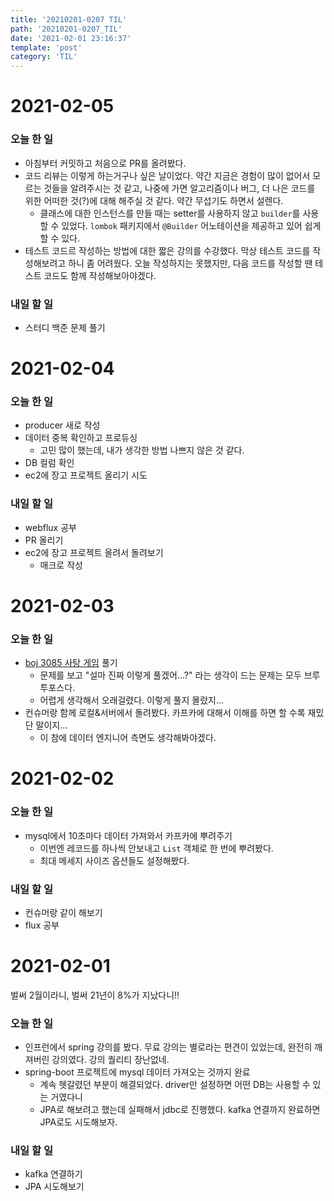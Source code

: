 ```yaml
---
title: '20210201-0207 TIL'
path: '20210201-0207_TIL'
date: '2021-02-01 23:16:37'
template: 'post'
category: 'TIL'
---
```


# 2021-02-05
### 오늘 한 일
* 아침부터 커밋하고 처음으로 PR를 올려봤다.
* 코드 리뷰는 이렇게 하는거구나 싶은 날이었다. 약간 지금은 경험이 많이 없어서 모르는 것들을 알려주시는 것 같고, 나중에 가면 알고리즘이나 버그, 더 나은 코드를 위한 어떠한 것(?)에 대해 해주실 것 같다. 약간 무섭기도 하면서 설렌다.
    * 클래스에 대한 인스턴스를 만들 때는 setter를 사용하지 않고 `builder`를 사용할 수 있었다. `lombok` 패키지에서 `@Builder` 어노테이션을 제공하고 있어 쉽게 할 수 있다. 
* 테스트 코드르 작성하는 방법에 대한 짧은 강의를 수강했다. 막상 테스트 코드를 작성해보려고 하니 좀 어려웠다. 오늘 작성하지는 못했지만, 다음 코드를 작성할 땐 테스트 코드도 함께 작성해보아야겠다.

### 내일 할 일
* 스터디 백준 문제 풀기


# 2021-02-04
### 오늘 한 일
* producer 새로 작성
* 데이터 중복 확인하고 프로듀싱
    * 고민 많이 했는데, 내가 생각한 방법 나쁘지 않은 것 같다.
* DB 컬럼 확인
* ec2에 장고 프로젝트 올리기 시도

### 내일 할 일
* webflux 공부
* PR 올리기
* ec2에 장고 프로젝트 올려서 돌려보기
    * 매크로 작성

# 2021-02-03
### 오늘 한 일
* [boj 3085 사탕 게임](https://eun-seong.github.io/TIL/Algorithm/boj_3085) 풀기
    * 문제를 보고 "설마 진짜 이렇게 풀겠어...?" 라는 생각이 드는 문제는 모두 브루투포스다.
    * 어렵게 생각해서 오래걸렸다. 이렇게 풀지 몰랐지...
* 컨슈머랑 함께 로컬&서버에서 돌려봤다. 카프카에 대해서 이해를 하면 할 수록 재밌단 말이지...
    * 이 참에 데이터 엔지니어 측면도 생각해봐야겠다.

# 2021-02-02
### 오늘 한 일
* mysql에서 10초마다 데이터 가져와서 카프카에 뿌려주기
    * 이번엔 레코드를 하나씩 안보내고 `List` 객체로 한 번에 뿌려봤다.
    * 최대 메세지 사이즈 옵션들도 설정해봤다.

### 내일 할 일
* 컨슈머랑 같이 해보기
* flux 공부

# 2021-02-01
벌써 2월이라니, 벌써 21년이 8%가 지났다니!!

### 오늘 한 일
* 인프런에서 spring 강의를 봤다. 무료 강의는 별로라는 편견이 있었는데, 완전히 깨져버린 강의였다. 강의 퀄리티 장난없네.
* spring-boot 프로젝트에 mysql 데이터 가져오는 것까지 완료
    * 계속 헷갈렸던 부분이 해결되었다. driver만 설정하면 어떤 DB는 사용할 수 있는 거였다니
    * JPA로 해보려고 했는데 실패해서 jdbc로 진행했다. kafka 연결까지 완료하면 JPA로도 시도해보자.

### 내일 할 일
* kafka 연결하기
* JPA 시도해보기

